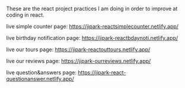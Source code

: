 These are the react project practices I am doing in order to improve at coding in react.


live simple counter page: https://jipark-reactsimplecounter.netlify.app/

live birthday notification page: https://jipark-reactbdaynoti.netlify.app/

live our tours page: https://jipark-reactouttours.netlify.app/

live our reviews page: https://jipark-ourreviews.netlify.app/

live question&answers page: https://jipark-react-questionanswer.netlify.app/